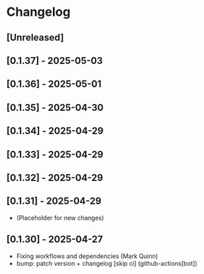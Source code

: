# Changelog

## [Unreleased]

## [0.1.37] - 2025-05-03

## [0.1.36] - 2025-05-01

## [0.1.35] - 2025-04-30

## [0.1.34] - 2025-04-29

## [0.1.33] - 2025-04-29

## [0.1.32] - 2025-04-29

## [0.1.31] - 2025-04-29

- (Placeholder for new changes)

## [0.1.30] - 2025-04-27

- Fixing workflows and dependencies (Mark Quinn)
- bump: patch version + changelog [skip ci] (github-actions[bot])
